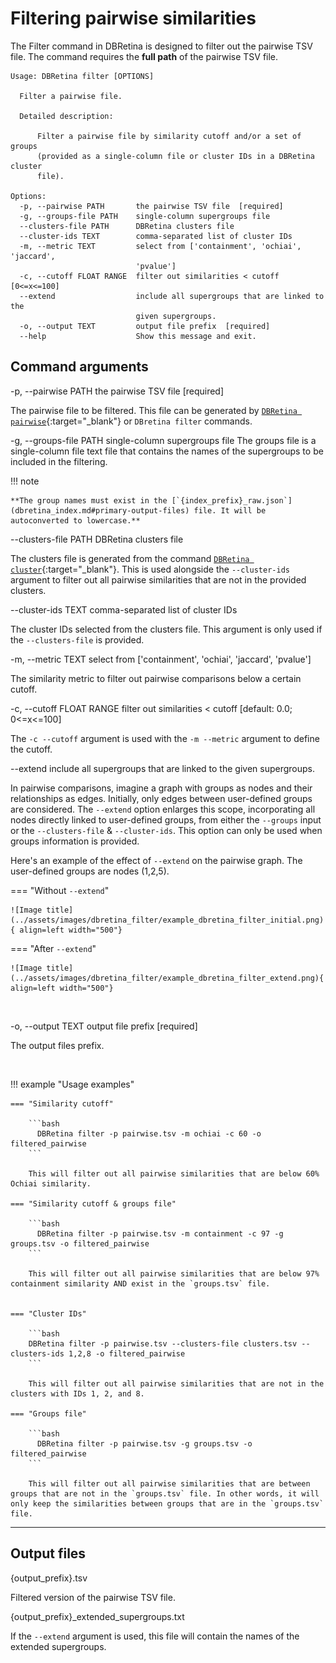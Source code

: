 # Filtering pairwise similarities

The Filter command in DBRetina is designed to filter out the pairwise TSV file. The command requires the **full path** of the pairwise TSV file.

```
Usage: DBRetina filter [OPTIONS]

  Filter a pairwise file.

  Detailed description:

      Filter a pairwise file by similarity cutoff and/or a set of groups
      (provided as a single-column file or cluster IDs in a DBRetina cluster
      file).

Options:
  -p, --pairwise PATH       the pairwise TSV file  [required]
  -g, --groups-file PATH    single-column supergroups file
  --clusters-file PATH      DBRetina clusters file
  --cluster-ids TEXT        comma-separated list of cluster IDs
  -m, --metric TEXT         select from ['containment', 'ochiai', 'jaccard',
                            'pvalue']
  -c, --cutoff FLOAT RANGE  filter out similarities < cutoff  [0<=x<=100]
  --extend                  include all supergroups that are linked to the
                            given supergroups.
  -o, --output TEXT         output file prefix  [required]
  --help                    Show this message and exit.
```

## Command arguments

<span class="cmd"> -p, --pairwise PATH       the pairwise TSV file  [required] </span>

The pairwise file to be filtered. This file can be generated by [`DBRetina pairwise`](dbretina_pairwise.md){:target="_blank"} or `DBretina filter` commands.


<span class="cmd"> -g, --groups-file PATH    single-column supergroups file </span>
The groups file is a single-column file text file that contains the names of the supergroups to be included in the filtering.

!!! note

    **The group names must exist in the [`{index_prefix}_raw.json`](dbretina_index.md#primary-output-files) file. It will be autoconverted to lowercase.**

<span class="cmd"> --clusters-file PATH      DBRetina clusters file </span>

The clusters file is generated from the command [`DBRetina cluster`](dbretina_cluster.md){:target="_blank"}. This is used alongside the `--cluster-ids` argument to filter out all pairwise similarities that are not in the provided clusters.

<span class="cmd"> --cluster-ids TEXT        comma-separated list of cluster IDs </span>

The cluster IDs selected from the clusters file. This argument is only used if the `--clusters-file` is provided.

<span class="cmd"> -m, --metric TEXT      select from ['containment', 'ochiai', 'jaccard', 'pvalue'] </span>

The similarity metric to filter out pairwise comparisons below a certain cutoff.

<span class="cmd"> -c, --cutoff FLOAT RANGE  filter out similarities < cutoff  [default: 0.0; 0<=x<=100] </span>

The `-c --cutoff` argument is used with the `-m --metric` argument to define the cutoff.

<span class="cmd"> --extend                  include all supergroups that are linked to the given supergroups. </span>

In pairwise comparisons, imagine a graph with groups as nodes and their relationships as edges. Initially, only edges between user-defined groups are considered. The `--extend` option enlarges this scope, incorporating all nodes directly linked to user-defined groups, from either the `--groups` input or the `--clusters-file` & `--cluster-ids`. This option can only be used when groups information is provided.

Here's an example of the effect of `--extend` on the pairwise graph. The user-defined groups are nodes (1,2,5).

<div class="grid" markdown>

=== "Without `--extend`"

    ![Image title](../assets/images/dbretina_filter/example_dbretina_filter_initial.png){ align=left width="500"}

=== "After `--extend`"

    ![Image title](../assets/images/dbretina_filter/example_dbretina_filter_extend.png){ align=left width="500"}

</div>


<br>

<span class="cmd"> -o, --output TEXT         output file prefix  [required] </span>

The output files prefix.

<br>

!!! example "Usage examples"

    === "Similarity cutoff"

        ```bash
          DBRetina filter -p pairwise.tsv -m ochiai -c 60 -o filtered_pairwise
        ```

        This will filter out all pairwise similarities that are below 60% Ochiai similarity.

    === "Similarity cutoff & groups file"

        ```bash
          DBRetina filter -p pairwise.tsv -m containment -c 97 -g groups.tsv -o filtered_pairwise
        ```

        This will filter out all pairwise similarities that are below 97% containment similarity AND exist in the `groups.tsv` file.


    === "Cluster IDs"

        ```bash
        DBRetina filter -p pairwise.tsv --clusters-file clusters.tsv --clusters-ids 1,2,8 -o filtered_pairwise
        ```

        This will filter out all pairwise similarities that are not in the clusters with IDs 1, 2, and 8.

    === "Groups file"

        ```bash
          DBRetina filter -p pairwise.tsv -g groups.tsv -o filtered_pairwise
        ```

        This will filter out all pairwise similarities that are between groups that are not in the `groups.tsv` file. In other words, it will only keep the similarities between groups that are in the `groups.tsv` file.



<!-- I AM HERE -->

<hr class="fancy-hr">


## Output files

<span class="cmd"> {output_prefix}.tsv </span>

Filtered version of the pairwise TSV file.

<span class="cmd"> {output_prefix}_extended_supergroups.txt </span>

If the `--extend` argument is used, this file will contain the names of the extended supergroups.

